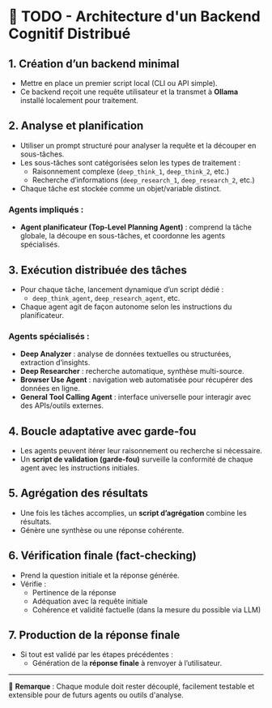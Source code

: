 # 🧠 TODO - Architecture d'un Backend Cognitif Distribué

## 1. Création d’un backend minimal
- Mettre en place un premier script local (CLI ou API simple).
- Ce backend reçoit une requête utilisateur et la transmet à **Ollama** installé localement pour traitement.

## 2. Analyse et planification
- Utiliser un prompt structuré pour analyser la requête et la découper en sous-tâches.
- Les sous-tâches sont catégorisées selon les types de traitement :
  - Raisonnement complexe (`deep_think_1`, `deep_think_2`, etc.)
  - Recherche d’informations (`deep_research_1`, `deep_research_2`, etc.)
- Chaque tâche est stockée comme un objet/variable distinct.

### Agents impliqués :
- **Agent planificateur (Top-Level Planning Agent)** : comprend la tâche globale, la découpe en sous-tâches, et coordonne les agents spécialisés.

## 3. Exécution distribuée des tâches
- Pour chaque tâche, lancement dynamique d’un script dédié :
  - `deep_think_agent`, `deep_research_agent`, etc.
- Chaque agent agit de façon autonome selon les instructions du planificateur.

### Agents spécialisés :
- **Deep Analyzer** : analyse de données textuelles ou structurées, extraction d’insights.
- **Deep Researcher** : recherche automatique, synthèse multi-source.
- **Browser Use Agent** : navigation web automatisée pour récupérer des données en ligne.
- **General Tool Calling Agent** : interface universelle pour interagir avec des APIs/outils externes.

## 4. Boucle adaptative avec garde-fou
- Les agents peuvent itérer leur raisonnement ou recherche si nécessaire.
- Un **script de validation (garde-fou)** surveille la conformité de chaque agent avec les instructions initiales.

## 5. Agrégation des résultats
- Une fois les tâches accomplies, un **script d’agrégation** combine les résultats.
- Génère une synthèse ou une réponse cohérente.

## 6. Vérification finale (fact-checking)
- Prend la question initiale et la réponse générée.
- Vérifie :
  - Pertinence de la réponse
  - Adéquation avec la requête initiale
  - Cohérence et validité factuelle (dans la mesure du possible via LLM)

## 7. Production de la réponse finale
- Si tout est validé par les étapes précédentes :
  - Génération de la **réponse finale** à renvoyer à l’utilisateur.

---

📌 **Remarque** : Chaque module doit rester découplé, facilement testable et extensible pour de futurs agents ou outils d'analyse.
